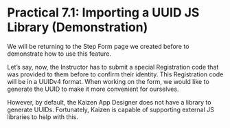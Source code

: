 # Practical 7.1: Importing a UUID JS Library (Demonstration)

We will be returning to the Step Form page we created before to demonstrate how to use this feature.

Let’s say, now, the Instructor has to submit a special Registration code that was provided to them before to confirm their identity. This Registration code will be in a UUIDv4 format. When working on the form, we would like to generate the UUID to make it more convenient for ourselves.

However, by default, the Kaizen App Designer does not have a library to generate UUIDs. Fortunately, Kaizen is capable of supporting external JS libraries to help with this.

